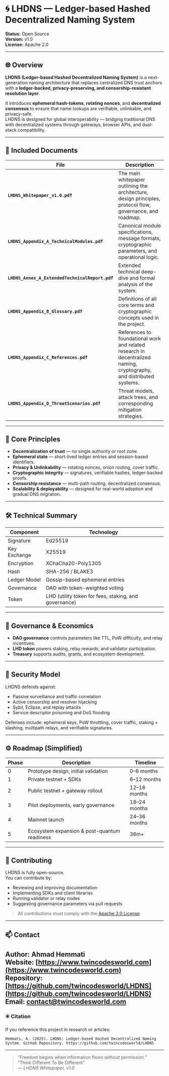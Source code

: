 # 🌀 LHDNS — Ledger-based Hashed Decentralized Naming System

**Status:** Open Source  
**Version:** v1.0  
**License:** Apache 2.0  

---

## 🌐 Overview
**LHDNS (Ledger-based Hashed Decentralized Naming System)** is a next-generation naming architecture that replaces centralized DNS trust anchors with a **ledger-backed, privacy-preserving, and censorship-resistant resolution layer**.

It introduces **ephemeral hash-tokens**, **rotating nonces**, and **decentralized consensus** to ensure that name lookups are verifiable, unlinkable, and privacy-safe.  
LHDNS is designed for global interoperability — bridging traditional DNS with decentralized systems through gateways, browser APIs, and dual-stack compatibility.

---

## 📘 Included Documents

| File | Description |
|------|--------------|
| **`LHDNS_Whitepaper_v1.0.pdf`** | The main whitepaper outlining the architecture, design principles, protocol flow, governance, and roadmap. |
| **`LHDNS_Appendix_A_TechnicalModules.pdf`** | Canonical module specifications, message formats, cryptographic parameters, and operational logic. |
| **`LHDNS_Annex_A_ExtendedTechnicalReport.pdf`** | Extended technical deep-dive and formal analysis of the system. |
| **`LHDNS_Appendix_B_Glossary.pdf`** | Definitions of all core terms and cryptographic concepts used in the project. |
| **`LHDNS_Appendix_C_References.pdf`** | References to foundational work and related research in decentralized naming, cryptography, and distributed systems. |
| **`LHDNS_Appendix_D_ThreatScenarios.pdf`** | Threat models, attack trees, and corresponding mitigation strategies. |

---

## 🧩 Core Principles

- **Decentralization of trust** — no single authority or root zone.  
- **Ephemeral state** — short-lived ledger entries and session-based identifiers.  
- **Privacy & Unlinkability** — rotating nonces, onion routing, cover traffic.  
- **Cryptographic integrity** — signatures, verifiable hashes, ledger-backed proofs.  
- **Censorship resistance** — multi-path routing, decentralized consensus.  
- **Scalability & deployability** — designed for real-world adoption and gradual DNS migration.  

---

## 🛠 Technical Summary

| Component | Technology |
|------------|-------------|
| Signature | Ed25519 |
| Key Exchange | X25519 |
| Encryption | XChaCha20-Poly1305 |
| Hash | SHA-256 / BLAKE3 |
| Ledger Model | Gossip-based ephemeral entries |
| Governance | DAO with token-weighted voting |
| Token | LHD (utility token for fees, staking, and governance) |

---

## 🧠 Governance & Economics
- **DAO governance** controls parameters like TTL, PoW difficulty, and relay incentives.  
- **LHD token** powers staking, relay rewards, and validator participation.  
- **Treasury** supports audits, grants, and ecosystem development.  

---

## 🔐 Security Model
LHDNS defends against:
- Passive surveillance and traffic correlation  
- Active censorship and resolver hijacking  
- Sybil, Eclipse, and replay attacks  
- Service descriptor poisoning and DoS flooding  

Defenses include: ephemeral keys, PoW throttling, cover traffic, staking + slashing, multipath relays, and verifiable signatures.

---

## ⚙️ Roadmap (Simplified)

| Phase | Description | Timeline |
|-------|--------------|-----------|
| 0 | Prototype design, initial validation | 0–6 months |
| 1 | Private testnet + SDKs | 6–12 months |
| 2 | Public testnet + gateway rollout | 12–18 months |
| 3 | Pilot deployments, early governance | 18–24 months |
| 4 | Mainnet launch | 24–36 months |
| 5 | Ecosystem expansion & post-quantum readiness | 36m+ |

---

## 🤝 Contributing
LHDNS is fully open-source.  
You can contribute by:
- Reviewing and improving documentation  
- Implementing SDKs and client libraries  
- Running validator or relay nodes  
- Suggesting governance parameters via pull requests  

> All contributions must comply with the [Apache 2.0 License](./LICENSE).

---

## 📫 Contact
**Author:** Ahmad Hemmati  
**Website:** [https://www.twincodesworld.com](https://www.twincodesworld.com)  
**Repository:** [https://github.com/twincodesworld/LHDNS](https://github.com/twincodesworld/LHDNS)  
**Email:** contact@twincodesworld.com  
---

### ✳️ Citation
If you reference this project in research or articles:

```Hemmati, A. (2025). LHDNS: Ledger-based Hashed Decentralized Naming System. GitHub Repository. https://github.com/twincodesworld/LHDNS```

---

> “Freedom begins when information flows without permission.”  
> “Think Different To Be Different”  
> — *LHDNS Whitepaper, v1.0*
